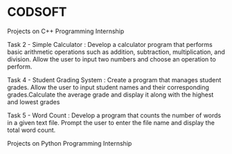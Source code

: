 # CODSOFT
Projects on C++ Programming Internship

Task 2 - Simple Calculator : Develop a calculator program that performs basic arithmetic operations such as addition, subtraction, multiplication, and division. Allow the user to input two numbers and choose an operation to perform.

Task 4 - Student Grading System : Create a program that manages student grades. Allow the user to input student names and their corresponding grades.Calculate the average grade and display it along with the highest and lowest grades

Task 5 - Word Count : Develop a program that counts the number of words in a given text file. Prompt the user to enter the file name and display the total word count.

Projects on Python Programming Internship
